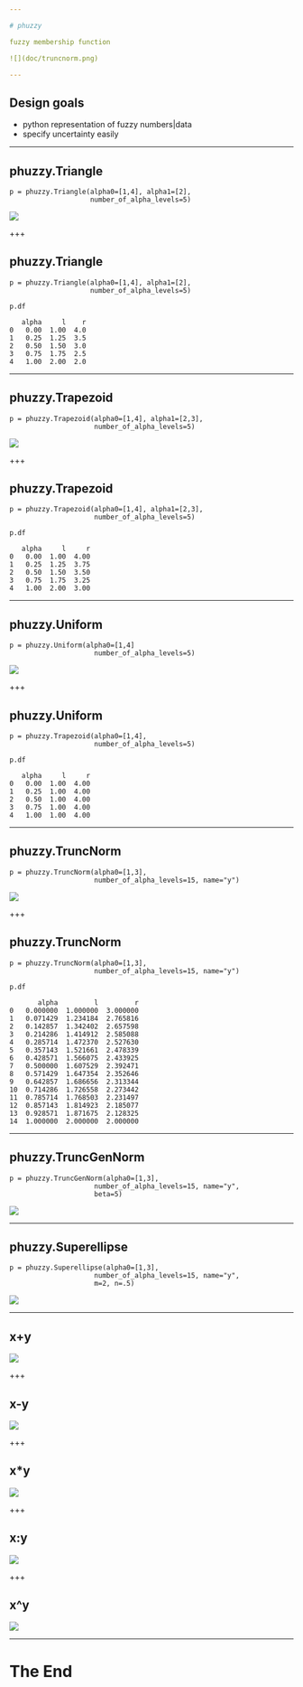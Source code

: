 ```yaml
---

# phuzzy

fuzzy membership function

![](doc/truncnorm.png)

---
```


## Design goals

* python representation of fuzzy numbers|data
* specify uncertainty easily

---

## phuzzy.Triangle

    p = phuzzy.Triangle(alpha0=[1,4], alpha1=[2],
                        number_of_alpha_levels=5)

![](doc/triangle.png)

+++

## phuzzy.Triangle

    p = phuzzy.Triangle(alpha0=[1,4], alpha1=[2],
                        number_of_alpha_levels=5)

    p.df

       alpha     l    r
    0   0.00  1.00  4.0
    1   0.25  1.25  3.5
    2   0.50  1.50  3.0
    3   0.75  1.75  2.5
    4   1.00  2.00  2.0


---

## phuzzy.Trapezoid

    p = phuzzy.Trapezoid(alpha0=[1,4], alpha1=[2,3],
                         number_of_alpha_levels=5)

![](doc/trapezoid.png)

+++

## phuzzy.Trapezoid

    p = phuzzy.Trapezoid(alpha0=[1,4], alpha1=[2,3],
                         number_of_alpha_levels=5)

    p.df

       alpha     l     r
    0   0.00  1.00  4.00
    1   0.25  1.25  3.75
    2   0.50  1.50  3.50
    3   0.75  1.75  3.25
    4   1.00  2.00  3.00

---

## phuzzy.Uniform

    p = phuzzy.Uniform(alpha0=[1,4]
                         number_of_alpha_levels=5)

![](doc/uniform.png)

+++

## phuzzy.Uniform

    p = phuzzy.Trapezoid(alpha0=[1,4],
                         number_of_alpha_levels=5)

    p.df

       alpha     l     r
    0   0.00  1.00  4.00
    1   0.25  1.00  4.00
    2   0.50  1.00  4.00
    3   0.75  1.00  4.00
    4   1.00  1.00  4.00

---

## phuzzy.TruncNorm

    p = phuzzy.TruncNorm(alpha0=[1,3],
                         number_of_alpha_levels=15, name="y")

![](doc/truncnorm.png)

+++

## phuzzy.TruncNorm

    p = phuzzy.TruncNorm(alpha0=[1,3],
                         number_of_alpha_levels=15, name="y")

    p.df

           alpha         l         r
    0   0.000000  1.000000  3.000000
    1   0.071429  1.234184  2.765816
    2   0.142857  1.342402  2.657598
    3   0.214286  1.414912  2.585088
    4   0.285714  1.472370  2.527630
    5   0.357143  1.521661  2.478339
    6   0.428571  1.566075  2.433925
    7   0.500000  1.607529  2.392471
    8   0.571429  1.647354  2.352646
    9   0.642857  1.686656  2.313344
    10  0.714286  1.726558  2.273442
    11  0.785714  1.768503  2.231497
    12  0.857143  1.814923  2.185077
    13  0.928571  1.871675  2.128325
    14  1.000000  2.000000  2.000000

---

## phuzzy.TruncGenNorm

    p = phuzzy.TruncGenNorm(alpha0=[1,3],
                         number_of_alpha_levels=15, name="y",
                         beta=5)

![](doc/truncgennorm.png)

---

## phuzzy.Superellipse

    p = phuzzy.Superellipse(alpha0=[1,3],
                         number_of_alpha_levels=15, name="y",
                         m=2, n=.5)

![](doc/superellipse.png)

---

## x+y

![](doc/x+y.png)

+++

## x-y

![](doc/x-y.png)

+++

## x*y

![](doc/x*y.png)

+++

## x:y

![](doc/x:y.png)

+++

## x^y

![](doc/x**y.png)

---

# The End
